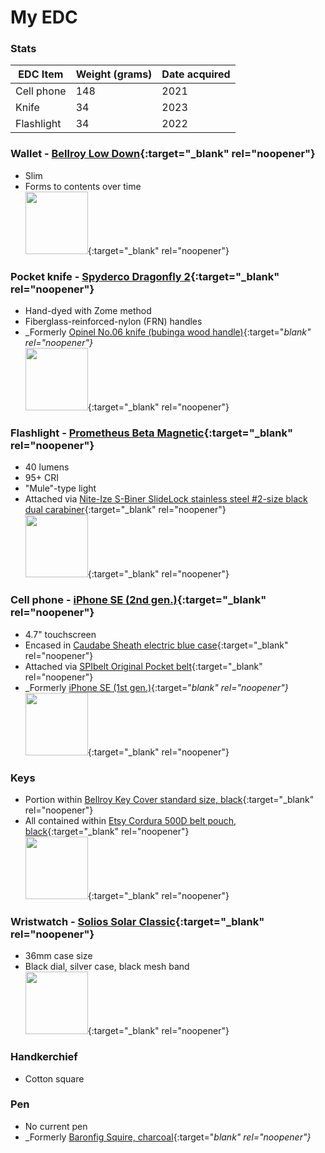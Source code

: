# My EDC
### Stats

|EDC Item|Weight (grams)|Date acquired|
|---|---|---|
|Cell phone|148|2021|
|Knife|34|2023|
|Flashlight|34|2022|

### Wallet - [Bellroy Low Down](https://web.archive.org/web/20170706115623/https://bellroy.com/products/low-down-wallet/default/black){:target="_blank" rel="noopener"}
* Slim
* Forms to contents over time  
[<img src="https://github.com/ast96/edc/assets/20477698/68ebfa42-eaf5-4eb3-96e7-39ba2e3b5ebf" width="100" />](https://github.com/ast96/edc/assets/20477698/68ebfa42-eaf5-4eb3-96e7-39ba2e3b5ebf){:target="_blank" rel="noopener"}
### Pocket knife - [Spyderco Dragonfly 2](https://www.spyderco.com/catalog/details/C28ZFGR2/1056){:target="_blank" rel="noopener"}
* Hand-dyed with Zome method
* Fiberglass-reinforced-nylon (FRN) handles
* _Formerly [Opinel No.06 knife (bubinga wood handle)](https://www.amazon.com/Opinel-Stainless-Steel-Folding-Pocket/dp/B000OEX94G?th=1){:target="_blank" rel="noopener"}_  
[<img src="https://github.com/ast96/edc/assets/20477698/188dd253-4187-41f7-a9d9-b15108db04ee" width="100" />](https://github.com/ast96/edc/assets/20477698/188dd253-4187-41f7-a9d9-b15108db04ee){:target="_blank" rel="noopener"}
### Flashlight - [Prometheus Beta Magnetic](https://darksucks.com/products/beta-magnetic){:target="_blank" rel="noopener"}
* 40 lumens
* 95+ CRI
* "Mule"-type light
* Attached via [Nite-Ize S-Biner SlideLock stainless steel #2-size black dual carabiner](https://niteize.com/s-biner-slidelock-stainless-steel#color=32&size=61&inner_qty=17){:target="_blank" rel="noopener"}  
[<img src="https://github.com/ast96/edc/assets/20477698/576b92c4-1c3e-467c-8d80-9c22f7f5ac90" width="100" />](https://github.com/ast96/edc/assets/20477698/576b92c4-1c3e-467c-8d80-9c22f7f5ac90){:target="_blank" rel="noopener"}
### Cell phone - [iPhone SE (2nd gen.)](https://support.apple.com/kb/SP820?locale=en_US){:target="_blank" rel="noopener"}
* 4.7" touchscreen
* Encased in [Caudabe Sheath electric blue case](https://caudabe.com/products/sheath-iphone-se-2020?variant=32575351292001){:target="_blank" rel="noopener"}
* Attached via [SPIbelt Original Pocket belt](https://spibelt.com/collections/running-belts/products/spibelt-original-pocket){:target="_blank" rel="noopener"}
* _Formerly [iPhone SE (1st gen.)](https://support.apple.com/kb/SP738?locale=en_US){:target="_blank" rel="noopener"}_  
[<img src="https://github.com/ast96/edc/assets/20477698/39dafece-6b39-4dc6-acd6-ecd84439343b" width="100" />](https://github.com/ast96/edc/assets/20477698/39dafece-6b39-4dc6-acd6-ecd84439343b){:target="_blank" rel="noopener"}
### Keys
* Portion within [Bellroy Key Cover standard size, black](https://bellroy.com/products/key-cover?color=black&material=leather&size=standard){:target="_blank" rel="noopener"}
* All contained within [Etsy Cordura 500D belt pouch, black](https://www.etsy.com/listing/1388246171/edc-pouch-cordura-belt-pouch-zipper){:target="_blank" rel="noopener"}  
[<img src="https://github.com/ast96/edc/assets/20477698/f721e597-a4e5-41e9-bd0a-dac07a71a956" width="100" />](https://github.com/ast96/edc/assets/20477698/f721e597-a4e5-41e9-bd0a-dac07a71a956){:target="_blank" rel="noopener"}
### Wristwatch - [Solios Solar Classic](https://www.solioswatches.com/collections/the-solar/products/solar-watch-black-dial-silver-case-mesh-black?case%2520size=36mm){:target="_blank" rel="noopener"}
* 36mm case size
* Black dial, silver case, black mesh band  
[<img src="https://github.com/ast96/edc/assets/20477698/a30dd4eb-659c-410b-a752-b2cd1c218cd0" width="100" />](https://github.com/ast96/edc/assets/20477698/a30dd4eb-659c-410b-a752-b2cd1c218cd0){:target="_blank" rel="noopener"}
### Handkerchief
* Cotton square
<!-- This line left intentionally blank-->
### Pen
* No current pen
* _Formerly [Baronfig Squire, charcoal](https://baronfig.com/products/squire?variant=12385312070){:target="_blank" rel="noopener"}_
